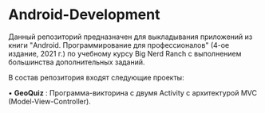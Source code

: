 # Android-Development
Данный репозиторий предназначен для выкладывания приложений из книги "Android. Программирование для профессионалов" (4-ое издание, 2021 г.) по учебному курсу Big Nerd Ranch с выполнением большинства дополнительных заданий.
  
  
В состав репозитория входят следующие проекты:

• **GeoQuiz** : Программа-викторина с двумя Activity с архитектурой MVC (Model-View-Controller).
